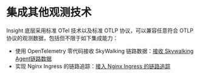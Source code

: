 # 集成其他观测技术
Insight 底层采用标准 OTel 技术以及标准 OTLP 协议，可以兼容任意符合 OTLP 协议的观测数据，包括但不限于如下集成能力：

- 使用 OpenTelemetry 零代码接收 SkyWalking 链路数据：[接收 Skywalking Agent链路数据](./sw-to-otel.md)
- 实现 Nginx Ingress 的链路追踪：[接入 Nginx Ingress 的链路追踪](./ingress-otel.md)